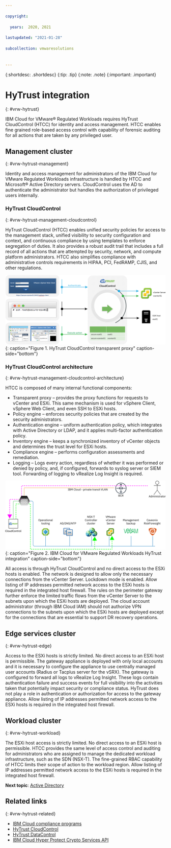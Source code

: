 ```yaml
---

copyright:

  years:  2020, 2021

lastupdated: "2021-01-28"

subcollection: vmwaresolutions


---
```


{:shortdesc: .shortdesc}
{:tip: .tip}
{:note: .note}
{:important: .important}

# HyTrust integration
{: #vrw-hytrust}

IBM Cloud for VMware® Regulated Workloads requires HyTrust CloudControl (HTCC) for identity and access management. HTCC enables fine grained role-based access control with capability of forensic auditing for all actions that are taken by any privileged user.

## Management cluster
{: #vrw-hytrust-management}

Identity and access management for administrators of the IBM Cloud for VMware Regulated Workloads infrastructure is handled by HTCC and Microsoft® Active Directory servers. CloudControl uses the AD to authenticate the administrator but handles the authorization of privileged users internally.

### HyTrust CloudControl
{: #vrw-hytrust-management-cloudcontrol}

HyTrust CloudControl (HTCC) enables unified security policies for access to the management stack, unified visibility to security configuration and context, and continuous compliance by using templates to enforce segregation of duties. It also provides a robust audit trail that includes a full record of all actions that are attempted by security, network, and compute platform administrators. HTCC also simplifies compliance with administrative controls requirements in HIPAA, PCI, FedRAMP, CJIS, and other regulations.

![HyTrust CloudControl transparent proxy](../../images/vrw-transparent-proxy.svg "HyTrust CloudControl transparent proxy"){: caption="Figure 1. HyTrust CloudControl transparent proxy" caption-side="bottom"}

### HyTrust CloudControl architecture
{: #vrw-hytrust-management-cloudcontrol-architecture}

HTCC is composed of many internal functional components:

- Transparent proxy – provides the proxy functions for requests to vCenter and ESXi. This same mechanism is used for vSphere Client, vSphere Web Client, and even SSH to ESXi hosts.
- Policy engine – enforces security policies that are created by the security administrators.
- Authentication engine – uniform authentication policy, which integrates with Active Directory or LDAP, and it applies multi-factor authentication policy.
- Inventory engine – keeps a synchronized inventory of vCenter objects and determines the trust level for ESXi hosts.
- Compliance engine – performs configuration assessments and remediation.
- Logging – Logs every action, regardless of whether it was performed or denied by policy, and, if configured, forwards to syslog server or SIEM tool. Forwarding of logging to vRealize Log Insight is required.

![IBM Cloud for VMware Regulated Workloads HyTrust integration](../../images/vrw-htcc.svg "IBM Cloud for VMware Regulated Workloads HyTrust integration"){: caption="Figure 2. IBM Cloud for VMware Regulated Workloads HyTrust integration" caption-side="bottom"}

All access is through HyTrust CloudControl and no direct access to the ESXi hosts is enabled. The network is designed to allow only the necessary connections from the vCenter Server. Lockdown mode is enabled. Allow listing of IP addresses permitted network access to the ESXi hosts is required in the integrated host firewall. The rules on the perimeter gateway further enforce the limited traffic flows from the vCenter Server to the subnets upon which the ESXi hosts are deployed. The cloud account administrator (through IBM Cloud IAM) should not authorize VPN connections to the subnets upon which the ESXi hosts are deployed except for the connections that are essential to support DR recovery operations.

## Edge services cluster
{: #vrw-hytrust-edge}

Access to the ESXi hosts is strictly limited. No direct access to an ESXi host is permissible. The gateway appliance is deployed with only local accounts and it is necessary to configure the appliance to use centrally managed user accounts (Radius or Tacplus server for the vSRX). The gateway is configured to forward all logs to vRealize Log Insight. These logs contain authentication failure and success events for full visibility into the activities taken that potentially impact security or compliance status. HyTrust does not play a role in authentication or authorization for access to the gateway appliance. Allow listing of IP addresses permitted network access to the ESXi hosts is required in the integrated host firewall.

## Workload cluster
{: #vrw-hytrust-workload}

The ESXi host access is strictly limited. No direct access to an ESXi host is permissible. HTCC provides the same level of access control and auditing for administrators who are assigned to manage the dedicated workload infrastructure, such as the SDN (NSX-T). The fine-grained RBAC capability of HTCC limits their scope of action to the workload region. Allow listing of IP addresses permitted network access to the ESXi hosts is required in the integrated host firewall.

**Next topic**: [Active Directory](/docs/vmwaresolutions?topic=vmwaresolutions-vrw-iam-active-directory)

## Related links
{: #vrw-hytrust-related}

* [IBM Cloud compliance programs](https://www.ibm.com/cloud/compliance)
* [HyTrust CloudControl](/docs/vmwaresolutions?topic=vmwaresolutions-htcc_considerations)
* [HyTrust DataControl](/docs/vmwaresolutions?topic=vmwaresolutions-htdc_considerations)
* [IBM Cloud Hyper Protect Crypto Services API](https://cloud.ibm.com/apidocs/hs-crypto)
